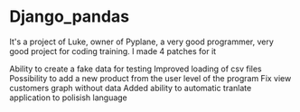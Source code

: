 ﻿# Django_pandas
It's a project of Luke, owner of Pyplane, a very good programmer, very good project for coding training. I made 4 patches for it

Ability to create a fake data for testing
Improved loading of csv files
Possibility to add a new product from the user level of the program
Fix view customers graph without data
Added ability to automatic tranlate application to polisish language
